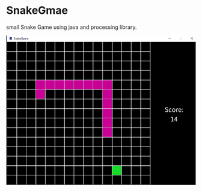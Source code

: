 # SnakeGmae
small Snake Game using java and processing library.

![alt text](https://github.com/yaserharba/SnakeGmae/blob/main/SnakeGamePhoto.png)
